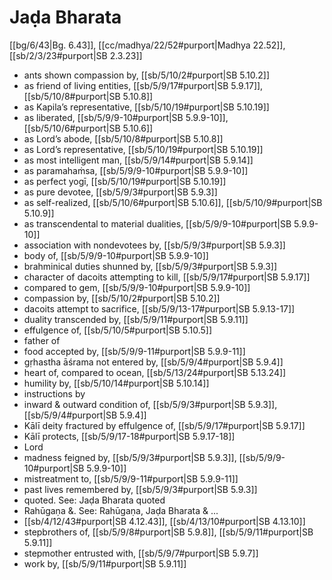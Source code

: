 # Jaḍa Bharata

[[bg/6/43|Bg. 6.43]], [[cc/madhya/22/52#purport|Madhya 22.52]], [[sb/2/3/23#purport|SB 2.3.23]]

* ants shown compassion by, [[sb/5/10/2#purport|SB 5.10.2]]
* as friend of living entities, [[sb/5/9/17#purport|SB 5.9.17]], [[sb/5/10/8#purport|SB 5.10.8]]
* as Kapila’s representative, [[sb/5/10/19#purport|SB 5.10.19]]
* as liberated, [[sb/5/9/9-10#purport|SB 5.9.9-10]], [[sb/5/10/6#purport|SB 5.10.6]]
* as Lord’s abode, [[sb/5/10/8#purport|SB 5.10.8]]
* as Lord’s representative, [[sb/5/10/19#purport|SB 5.10.19]]
* as most intelligent man, [[sb/5/9/14#purport|SB 5.9.14]]
* as paramahaṁsa, [[sb/5/9/9-10#purport|SB 5.9.9-10]]
* as perfect yogī, [[sb/5/10/19#purport|SB 5.10.19]]
* as pure devotee, [[sb/5/9/3#purport|SB 5.9.3]]
* as self-realized, [[sb/5/10/6#purport|SB 5.10.6]], [[sb/5/10/9#purport|SB 5.10.9]]
* as transcendental to material dualities, [[sb/5/9/9-10#purport|SB 5.9.9-10]]
* association with nondevotees by, [[sb/5/9/3#purport|SB 5.9.3]]
* body of, [[sb/5/9/9-10#purport|SB 5.9.9-10]]
* brahminical duties shunned by, [[sb/5/9/3#purport|SB 5.9.3]]
* character of dacoits attempting to kill, [[sb/5/9/17#purport|SB 5.9.17]]
* compared to gem, [[sb/5/9/9-10#purport|SB 5.9.9-10]]
* compassion by, [[sb/5/10/2#purport|SB 5.10.2]]
* dacoits attempt to sacrifice, [[sb/5/9/13-17#purport|SB 5.9.13-17]]
* duality transcended by, [[sb/5/9/11#purport|SB 5.9.11]]
* effulgence of, [[sb/5/10/5#purport|SB 5.10.5]]
* father of 
* food accepted by, [[sb/5/9/9-11#purport|SB 5.9.9-11]]
* gṛhastha āśrama not entered by, [[sb/5/9/4#purport|SB 5.9.4]]
* heart of, compared to ocean, [[sb/5/13/24#purport|SB 5.13.24]]
* humility by, [[sb/5/10/14#purport|SB 5.10.14]]
* instructions by 
* inward & outward condition of, [[sb/5/9/3#purport|SB 5.9.3]], [[sb/5/9/4#purport|SB 5.9.4]]
* Kālī deity fractured by effulgence of, [[sb/5/9/17#purport|SB 5.9.17]]
* Kālī protects, [[sb/5/9/17-18#purport|SB 5.9.17-18]]
* Lord 
* madness feigned by, [[sb/5/9/3#purport|SB 5.9.3]], [[sb/5/9/9-10#purport|SB 5.9.9-10]]
* mistreatment to, [[sb/5/9/9-11#purport|SB 5.9.9-11]]
* past lives remembered by, [[sb/5/9/3#purport|SB 5.9.3]]
* quoted. See: Jaḍa Bharata quoted 
* Rahūgaṇa &. See: Rahūgaṇa, Jaḍa Bharata & ... 
*  [[sb/4/12/43#purport|SB 4.12.43]], [[sb/4/13/10#purport|SB 4.13.10]]
* stepbrothers of, [[sb/5/9/8#purport|SB 5.9.8]], [[sb/5/9/11#purport|SB 5.9.11]]
* stepmother entrusted with, [[sb/5/9/7#purport|SB 5.9.7]]
* work by, [[sb/5/9/11#purport|SB 5.9.11]]
